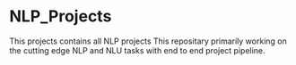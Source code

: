 # NLP_Projects

This projects contains all NLP projects
This repositary primarily working on the cutting edge NLP and NLU tasks with end to end project pipeline.
